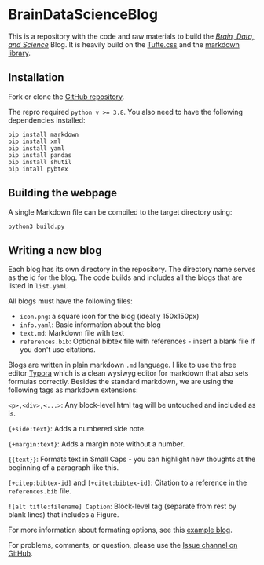 # BrainDataScienceBlog
This is a repository with the code and raw materials to build the [*Brain, Data, and Science*](http://diedrichsenlab.org/BrainDataScience) Blog. It is heavily build on the [Tufte.css](https://edwardtufte.github.io/tufte-css/) and the [markdown library](https://python-markdown.github.io/).

## Installation 

Fork or clone the [GitHub repository](https://github.com/DiedrichsenLab/BrainDataScienceBlog).

The repro required `python v >= 3.8`. You also need to have the following dependencies installed: 

```
pip install markdown
pip install xml
pip install yaml
pip install pandas
pip install shutil 
pip intall pybtex
```

## Building the webpage

A single Markdown file can be compiled to the target directory using: 

`python3 build.py`

## Writing a new blog

Each blog has its own directory in the repository. The directory name serves as the id for the blog. The code builds and includes all the blogs that are listed in `list.yaml`. 

All blogs must have the following files:

* `icon.png`: a square icon for the blog (ideally 150x150px)
* `info.yaml`: Basic information about the blog 
* `text.md`: Markdown file with text
* `references.bib`: Optional bibtex file with references - insert a blank file if you don't use citations. 

Blogs are written in plain markdown `.md` language. I like to use the free editor [Typora](https://typora.io/) which is a clean wysiwyg editor for markdown that also sets formulas correctly. Besides the standard markdown, we are using the following tags as markdown extensions:  

`<p>,<div>,<...>`: Any block-level html tag will be untouched and included as is. 

`{+side:text}`: Adds a numbered side note. 

`{+margin:text}`: Adds a margin note without a number. 

`{{text}}`: Formats text in Small Caps - you can highlight new thoughts at the beginning of a paragraph like this. 

 `[+citep:bibtex-id]` and `[+citet:bibtex-id]`: Citation to a reference in the `references.bib` file. 

`![alt title:filename] Caption`: Block-level tag (separate from rest by blank lines) that includes a Figure. 

For more information about formating options, see this [example blog](http://www.diedrichsenlab.org/BrainDataScience/example_blog/index.htm).

For problems, comments, or question, please use the [Issue channel on GitHub](https://github.com/DiedrichsenLab/BrainDataScienceBlog/issues). 

